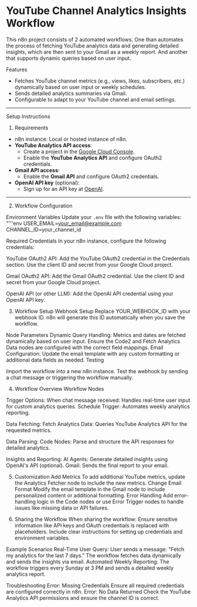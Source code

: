 # YouTube Channel Analytics Insights Workflow

This n8n project consists of 2 automated workflows. One than automates the process of fetching YouTube analytics data and generating detailed insights, which are then sent to your Gmail as a weekly report. And another that supports dynamic queries based on user input.

Features
- Fetches YouTube channel metrics (e.g., views, likes, subscribers, etc.) dynamically based on user input or weekly schedules.
- Sends detailed analytics summaries via Gmail.
- Configurable to adapt to your YouTube channel and email settings.

---

Setup Instructions

1. Requirements
- n8n instance: Local or hosted instance of n8n.
- **YouTube Analytics API access**:
  - Create a project in the [Google Cloud Console](https://console.cloud.google.com/).
  - Enable the **YouTube Analytics API** and configure OAuth2 credentials.
- **Gmail API access**:
  - Enable the **Gmail API** and configure OAuth2 credentials.
- **OpenAI API key** (optional):
  - Sign up for an API key at [OpenAI](https://platform.openai.com/).

---

2. Workflow Configuration

Environment Variables
Update your `.env` file with the following variables:
"'''env
USER_EMAIL=your_email@example.com
CHANNEL_ID=your_channel_id

Required Credentials
In your n8n instance, configure the following credentials:

YouTube OAuth2 API:
Add the YouTube OAuth2 credential in the Credentials section.
Use the client ID and secret from your Google Cloud project.

Gmail OAuth2 API:
Add the Gmail OAuth2 credential.
Use the client ID and secret from your Google Cloud project.

OpenAI API (or other LLM):
Add the OpenAI API credential using your OpenAI API key.

3. Workflow Setup
Webhook Setup
Replace YOUR_WEBHOOK_ID with your webhook ID. n8n will generate this ID automatically when you save the workflow.

Node Parameters
Dynamic Query Handling:
Metrics and dates are fetched dynamically based on user input.
Ensure the Code2 and Fetch Analytics Data nodes are configured with the correct field mappings.
Email Configuration:
Update the email template with any custom formatting or additional data fields as needed.
Testing

Import the workflow into a new n8n instance.
Test the webhook by sending a chat message or triggering the workflow manually.

4. Workflow Overview
Workflow Nodes

Trigger Options:
When chat message received: Handles real-time user input for custom analytics queries.
Schedule Trigger: Automates weekly analytics reporting.

Data Fetching:
Fetch Analytics Data: Queries YouTube Analytics API for the requested metrics.

Data Parsing:
Code Nodes: Parse and structure the API responses for detailed analytics.

Insights and Reporting:
AI Agents: Generate detailed insights using OpenAI's API (optional).
Gmail: Sends the final report to your email.

5. Customization
Add Metrics
To add additional YouTube metrics, update the Analytics Fetcher node to include the new metrics.
Change Email Format
Modify the email template in the Gmail node to include personalized content or additional formatting.
Error Handling
Add error-handling logic in the Code nodes or use Error Trigger nodes to handle issues like missing data or API failures.

6. Sharing the Workflow
When sharing the workflow:
Ensure sensitive information like API keys and OAuth credentials is replaced with placeholders.
Include clear instructions for setting up credentials and environment variables.

Example Scenarios
Real-Time User Query:
User sends a message: "Fetch my analytics for the last 7 days."
The workflow fetches data dynamically and sends the insights via email.
Automated Weekly Reporting:
The workflow triggers every Sunday at 3 PM and sends a detailed weekly analytics report.

Troubleshooting
Error: Missing Credentials
Ensure all required credentials are configured correctly in n8n.
Error: No Data Returned
Check the YouTube Analytics API permissions and ensure the channel ID is correct.
